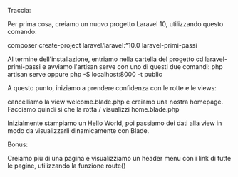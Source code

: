 Traccia:

Per prima cosa, creiamo un nuovo progetto Laravel 10, utilizzando questo comando:

composer create-project laravel/laravel:^10.0 laravel-primi-passi

Al termine dell'installazione, entriamo nella cartella del progetto cd laravel-primi-passi e avviamo l'artisan serve con uno di questi due comandi: php artisan serve oppure php -S localhost:8000 -t public

A questo punto, iniziamo a prendere confidenza con le rotte e le views:

cancelliamo la view welcome.blade.php e creiamo una nostra homepage. Facciamo quindi sì che la rotta / visualizzi home.blade.php

Inizialmente stampiamo un Hello World, poi passiamo dei dati alla view in modo da visualizzarli dinamicamente con Blade.

Bonus:

Creiamo più di una pagina e visualizziamo un header menu con i link di tutte le pagine, utilizzando la funzione route()